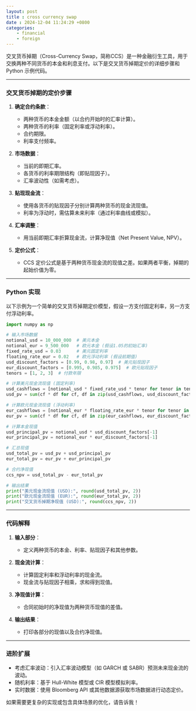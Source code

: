 ```yaml
---
layout: post
title : cross currency swap 
date : 2024-12-04 11:24:29 +0800
categories: 
    - financial
    - foreign
---
```


交叉货币掉期（Cross-Currency Swap，简称CCS）是一种金融衍生工具，用于交换两种不同货币的本金和利息支付。以下是交叉货币掉期定价的详细步骤和 Python 示例代码。

---

### **交叉货币掉期的定价步骤**

1. **确定合约条款**：
   - 两种货币的本金金额（以合约开始时的汇率计算）。
   - 两种货币的利率（固定利率或浮动利率）。
   - 合约期限。
   - 利率支付频率。

2. **市场数据**：
   - 当前的即期汇率。
   - 各货币的利率期限结构（即贴现因子）。
   - 汇率波动性（如需考虑）。

3. **贴现现金流**：
   - 使用各货币的贴现因子分别计算两种货币的现金流现值。
   - 利率为浮动时，需估算未来利率（通过利率曲线或模拟）。

4. **汇率调整**：
   - 用当前即期汇率折算现金流，计算净现值（Net Present Value, NPV）。

5. **定价公式**：
   - CCS 定价公式是基于两种货币现金流的现值之差。如果两者平衡，掉期的起始价值为零。

---

### **Python 实现**

以下示例为一个简单的交叉货币掉期定价模型，假设一方支付固定利率，另一方支付浮动利率。

```python
import numpy as np

# 输入市场数据
notional_usd = 10_000_000  # 美元本金
notional_eur = 9_500_000   # 欧元本金 (假设1.05的初始汇率)
fixed_rate_usd = 0.03      # 美元固定利率
floating_rate_eur = 0.02   # 欧元浮动利率 (假设前期值)
usd_discount_factors = [0.99, 0.98, 0.97]  # 美元贴现因子
eur_discount_factors = [0.995, 0.985, 0.975]  # 欧元贴现因子
tenors = [1, 2, 3]  # 付款年限

# 计算美元现金流现值 (固定利率)
usd_cashflows = [notional_usd * fixed_rate_usd * tenor for tenor in tenors]
usd_pv = sum(cf * df for cf, df in zip(usd_cashflows, usd_discount_factors))

# 计算欧元现金流现值 (浮动利率)
eur_cashflows = [notional_eur * floating_rate_eur * tenor for tenor in tenors]
eur_pv = sum(cf * df for cf, df in zip(eur_cashflows, eur_discount_factors))

# 计算本金现值
usd_principal_pv = notional_usd * usd_discount_factors[-1]
eur_principal_pv = notional_eur * eur_discount_factors[-1]

# 汇总现值
usd_total_pv = usd_pv + usd_principal_pv
eur_total_pv = eur_pv + eur_principal_pv

# 合约净现值
ccs_npv = usd_total_pv - eur_total_pv

# 输出结果
print("美元现金流现值 (USD):", round(usd_total_pv, 2))
print("欧元现金流现值 (EUR):", round(eur_total_pv, 2))
print("交叉货币掉期净现值 (USD):", round(ccs_npv, 2))
```

---

### **代码解释**
1. **输入部分**：
   - 定义两种货币的本金、利率、贴现因子和其他参数。

2. **现金流计算**：
   - 计算固定利率和浮动利率的现金流。
   - 现金流与贴现因子相乘，求和得到现值。

3. **净现值计算**：
   - 合同初始时的净现值为两种货币现值的差值。

4. **输出结果**：
   - 打印各部分的现值以及合约净现值。

---

### **进阶扩展**
- 考虑汇率波动：引入汇率波动模型（如 GARCH 或 SABR）预测未来现金流的波动。
- 随机利率：基于 Hull-White 模型或 CIR 模型模拟利率。
- 实时数据：使用 Bloomberg API 或其他数据源获取市场数据进行动态定价。

如果需要更复杂的实现或包含具体场景的优化，请告诉我！